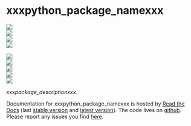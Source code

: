 # xxxpython\_package\_namexxx

<!-- INFO BADGES -->  

[![](https://img.shields.io/pypi/pyversions/xxxpython_package_namexxx)](https://pypi.org/project/xxxpython_package_namexxx/)  
[![](https://img.shields.io/pypi/v/xxxpython_package_namexxx)](https://pypi.org/project/xxxpython_package_namexxx/)  
[![](https://img.shields.io/github/license/thespacedoctor/xxxpython_package_namexxx)](https://github.com/thespacedoctor/xxxpython_package_namexxx)  
[![](https://img.shields.io/pypi/dm/xxxpython_package_namexxx)](https://pypi.org/project/xxxpython_package_namexxx/)  

<!-- STATUS BADGES -->  

[![](http://167.99.90.204:8080/buildStatus/icon?job=xxxpython_package_namexxx%2Fmaster&subject=build%20master)](http://167.99.90.204:8080/blue/organizations/jenkins/xxxpython_package_namexxx/activity?branch=master)  
[![](http://167.99.90.204:8080/buildStatus/icon?job=xxxpython_package_namexxx%2Fdevelop&subject=build%20dev)](http://167.99.90.204:8080/blue/organizations/jenkins/xxxpython_package_namexxx/activity?branch=develop)  
[![](https://cdn.jsdelivr.net/gh/thespacedoctor/xxxpython_package_namexxx@master/coverage.svg)](https://raw.githack.com/thespacedoctor/xxxpython_package_namexxx/master/htmlcov/index.html)  
[![](https://readthedocs.org/projects/xxxpython_package_namexxx/badge/)](http://xxxpython_package_namexxx.readthedocs.io/en/latest/?badge)  
[![](https://img.shields.io/github/issues/thespacedoctor/xxxpython_package_namexxx/type:%20bug?label=bug%20issues)](https://github.com/thespacedoctor/xxxpython_package_namexxx/issues?q=is%3Aissue+is%3Aopen+label%3A%22type%3A+bug%22+)  





*xxxpackage\_descriptionxxx*.

Documentation for xxxpython\_package\_namexxx is hosted by [Read the Docs](http://xxxpython_package_namexxx.readthedocs.org/en/stable/) (last
[stable version](http://xxxpython_package_namexxx.readthedocs.org/en/stable/) and [latest version](http://xxxpython_package_namexxx.readthedocs.org/en/latest/)). The code lives on [github](https://github.com/thespacedoctor/xxxpython_package_namexxx). Please report any issues you find [here](https://github.com/thespacedoctor/xxxpython_package_namexxx/issues).


